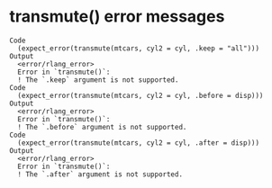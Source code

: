 # transmute() error messages

    Code
      (expect_error(transmute(mtcars, cyl2 = cyl, .keep = "all")))
    Output
      <error/rlang_error>
      Error in `transmute()`:
      ! The `.keep` argument is not supported.
    Code
      (expect_error(transmute(mtcars, cyl2 = cyl, .before = disp)))
    Output
      <error/rlang_error>
      Error in `transmute()`:
      ! The `.before` argument is not supported.
    Code
      (expect_error(transmute(mtcars, cyl2 = cyl, .after = disp)))
    Output
      <error/rlang_error>
      Error in `transmute()`:
      ! The `.after` argument is not supported.

